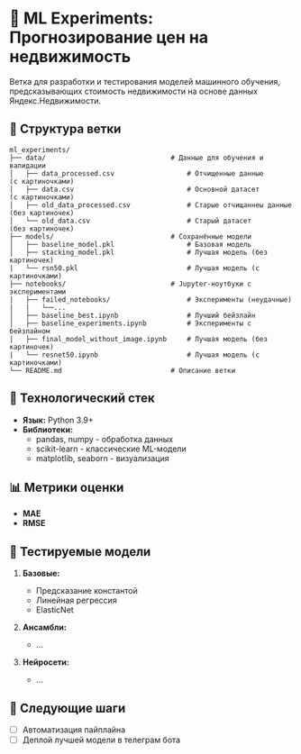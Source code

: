 # 🧠 ML Experiments: Прогнозирование цен на недвижимость

Ветка для разработки и тестирования моделей машинного обучения, предсказывающих стоимость недвижимости на основе данных Яндекс.Недвижимости.

## 📂 Структура ветки

    ml_experiments/
    ├── data/                               # Данные для обучения и валидации
    │   ├── data_processed.csv                  # Отчищенные данные         (с картиночками) 
    │   ├── data.csv                            # Основной датасет          (с картиночками)
    │   ├── old_data_processed.csv              # Старые отчищаннеы данные  (без картиночек)
    │   └── old_data.csv                        # Старый датасет            (без картиночек)
    ├── models/                             # Сохранённые модели
    │   ├── baseline_model.pkl                  # Базовая модель
    │   ├── stacking_model.pkl                  # Лучшая модель (без картиночек)
    |   └── rsn50.pkl                           # Лучшая модель (с картиночками)
    ├── notebooks/                          # Jupyter-ноутбуки с экспериментами
    |   ├── failed_notebooks/                   # Эксперименты (неудачные)
    |   |   └──...                
    │   ├── baseline_best.ipynb                 # Лучший бейзлайн
    │   ├── baseline_experiments.ipynb          # Эксперименты с бейзлайном
    |   ├── final_model_without_image.ipynb     # Лучшая модель (без картиночек)
    |   └── resnet50.ipynb                      # Лучшая модель (с картиночками)
    └── README.md                           # Описание ветки

## 🔧 Технологический стек
- **Язык:** Python 3.9+
- **Библиотеки:**
  - pandas, numpy - обработка данных
  - scikit-learn - классические ML-модели
  - matplotlib, seaborn - визуализация


## 📊 Метрики оценки
  - **MAE** 
  - **RMSE** 


## 🧪 Тестируемые модели

1. **Базовые:**
   - Предсказание константой 
   - Линейная регрессия
   - ElasticNet

2. **Ансамбли:**
   - ...

3. **Нейросети:**
   - ...


## 📌 Следующие шаги

- [ ] Автоматизация пайплайна
- [ ] Деплой лучшей модели в телеграм бота
